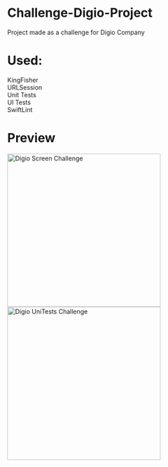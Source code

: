 # Challenge-Digio-Project
Project made as a challenge for Digio Company

# Used:
KingFisher<br/>
URLSession<br/>
Unit Tests<br/>
UI Tests<br/>
SwiftLint<br/>

# Preview
<img src="https://github.com/renatomateusx/Challenge-Digio-Project/blob/master/1.gif" width="350" title="Digio Screen Challenge">
<img src="https://github.com/renatomateusx/Challenge-Digio-Project/blob/master/2.gif" width="350" title="Digio UniTests Challenge">

